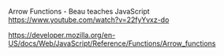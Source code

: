 Arrow Functions - Beau teaches JavaScript https://www.youtube.com/watch?v=22fyYvxz-do

https://developer.mozilla.org/en-US/docs/Web/JavaScript/Reference/Functions/Arrow_functions
